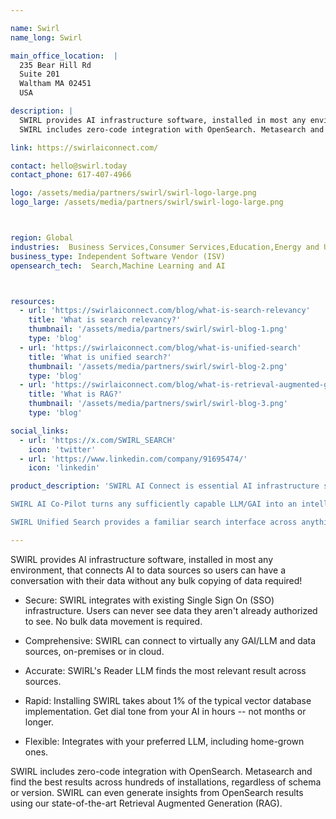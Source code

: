 ```yaml
---

name: Swirl
name_long: Swirl

main_office_location:  |
  235 Bear Hill Rd
  Suite 201
  Waltham MA 02451
  USA

description: |
  SWIRL provides AI infrastructure software, installed in most any environment, that connects AI to data sources so users can have a conversation with their data without any bulk copying of data required!
  SWIRL includes zero-code integration with OpenSearch. Metasearch and find the best results across hundreds of installations, regardless of schema or version. SWIRL can even generate insights from OpenSearch results using our state-of-the-art Retrieval Augmented Generation (RAG).

link: https://swirlaiconnect.com/

contact: hello@swirl.today
contact_phone: 617-407-4966

logo: /assets/media/partners/swirl/swirl-logo-large.png
logo_large: /assets/media/partners/swirl/swirl-logo-large.png



region: Global
industries:  Business Services,Consumer Services,Education,Energy and Utilities,Healthcare,Media and Entertainment,Public Sector,Non-Profit,Retail and e-Commerce,Software and Technology,Financial Services
business_type: Independent Software Vendor (ISV)
opensearch_tech:  Search,Machine Learning and AI



resources:
  - url: 'https://swirlaiconnect.com/blog/what-is-search-relevancy'
    title: 'What is search relevancy?'
    thumbnail: '/assets/media/partners/swirl/swirl-blog-1.png'
    type: 'blog'
  - url: 'https://swirlaiconnect.com/blog/what-is-unified-search'
    title: 'What is unified search?'
    thumbnail: '/assets/media/partners/swirl/swirl-blog-2.png'
    type: 'blog'
  - url: 'https://swirlaiconnect.com/blog/what-is-retrieval-augmented-generation-rag'
    title: 'What is RAG?'
    thumbnail: '/assets/media/partners/swirl/swirl-blog-3.png'
    type: 'blog'

social_links:
  - url: 'https://x.com/SWIRL_SEARCH'
    icon: 'twitter'
  - url: 'https://www.linkedin.com/company/91695474/'
    icon: 'linkedin'

product_description: 'SWIRL AI Connect is essential AI infrastructure software that connects LLMs/GAIs to diverse enterpise data platforms, applications and information services - including most databases and search engines. SWIRL enables the direct flow of information to create accurate, timely, personal AI-driven insights via RAG without any "lift and shift".

SWIRL AI Co-Pilot turns any sufficiently capable LLM/GAI into an intelligent assistant designed to revolutionize your data interaction and save everyone time. Seamlessly integrated with SWIRL AI Connect, SWIRL Co-Pilot enhances productivity, ensures data security, and provides comprehensive access to information without compromising security or compliance.

SWIRL Unified Search provides a familiar search interface across anything SWIRL AI Connect can connect to, as well as full support for RAG.'

---
```

SWIRL provides AI infrastructure software, installed in most any environment, that connects AI to data sources so users can have a conversation with their data without any bulk copying of data required!

- Secure: SWIRL integrates with existing Single Sign On (SSO) infrastructure. Users can never see data they aren't already authorized to see. No bulk data movement is required.

- Comprehensive: SWIRL can connect to virtually any GAI/LLM and data sources, on-premises or in cloud.

- Accurate: SWIRL's Reader LLM finds the most relevant result across sources.

- Rapid: Installing SWIRL takes about 1% of the typical vector database implementation. Get dial tone from your AI in hours -- not months or longer.

- Flexible: Integrates with your preferred LLM, including home-grown ones.

SWIRL includes zero-code integration with OpenSearch. Metasearch and find the best results across hundreds of installations, regardless of schema or version. SWIRL can even generate insights from OpenSearch results using our state-of-the-art Retrieval Augmented Generation (RAG).